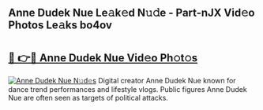 ## Anne Dudek Nue Le𝚊k𝚎d N𝚞𝚍e - Part-nJX Vid𝚎o Photos Le𝚊ks bo4ov

# <h2><a href="http://fb5kqk.evod.top/?m=Anne+Dudek+Nue">🔗 👉🔴 Anne Dudek Nue Vid𝚎o Ph𝚘t𝚘s</a></h2>

[![Anne Dudek Nue N𝚞d𝚎s](https://i.imgur.com/8V9OHl7.gif)](http://fb5kqk.evod.top/?m=Anne+Dudek+Nue)
Digital creator Anne Dudek Nue known for dance trend performances and lifestyle vlogs. Public figures Anne Dudek Nue are often seen as targets of political attacks. 
